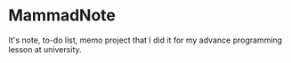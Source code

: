 # MammadNote
It's note, to-do list, memo project that I did it for my advance programming lesson at university.
